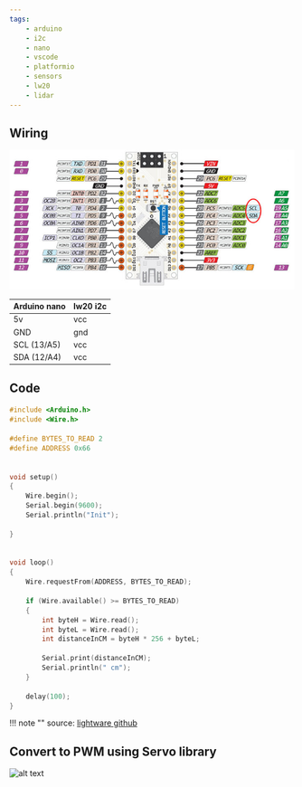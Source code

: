 ```yaml
---
tags:
    - arduino
    - i2c
    - nano
    - vscode
    - platformio
    - sensors
    - lw20
    - lidar
---
```


## Wiring

![alt text](images/arduino_nano_pinout.png)


| Arduino nano  | lw20 i2c  |
|---|---|
| 5v  | vcc  |
| GND | gnd  |
| SCL (13/A5) | vcc  |
| SDA (12/A4) | vcc  |


## Code

```cpp
#include <Arduino.h>
#include <Wire.h>

#define BYTES_TO_READ 2
#define ADDRESS 0x66


void setup()
{
	Wire.begin();
	Serial.begin(9600);
	Serial.println("Init");

}


void loop()
{
	Wire.requestFrom(ADDRESS, BYTES_TO_READ);
	
	if (Wire.available() >= BYTES_TO_READ)
	{
		int byteH = Wire.read();
		int byteL = Wire.read();
		int distanceInCM = byteH * 256 + byteL;
		
		Serial.print(distanceInCM);
		Serial.println(" cm");
	}
	
	delay(100);
}
```

!!! note ""
    source:
     [lightware github](https://github.com/LightWare-Optoelectronics/SampleLibrary/blob/master/generic_arduino_i2c/generic_arduino_i2c.ino)
     

## Convert to PWM using Servo library

![alt text](image.png)
